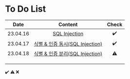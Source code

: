 # To Do List

|Date|Content|Check|
|:------:|:----------:|:---:|
|23.04.16|[SQL Injection](https://github.com/yws-318/Penetration-Testing/blob/main/Master%20Plan/Week%203/Hack/SQL%20Injection.md)|✔️|
|23.04.17|[식별 & 인증 동시(SQL Injection)](https://github.com/yws-318/Penetration-Testing/blob/main/Master%20Plan/Week%203/Hack/%EC%8B%9D%EB%B3%84%20%26%20%EC%9D%B8%EC%A6%9D%20%EB%8F%99%EC%8B%9C(SQL%20Injection).md)|✔️|
|23.04.18|[식별 & 인증 분리(SQL Injection)](https://github.com/yws-318/Penetration-Testing/blob/main/Master%20Plan/Week%203/Hack/%EC%8B%9D%EB%B3%84%20%26%20%EC%9D%B8%EC%A6%9D%20%EB%B6%84%EB%A6%AC(SQL%20Injection).md)|⚠️|
||||
||||
||||


✔️ ⚠️ ❌